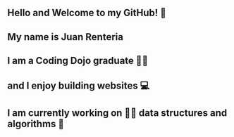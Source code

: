 ## Hello and Welcome to my GitHub! 👋
## My name is Juan Renteria
## I am a Coding Dojo graduate 🥷🏼
## and I enjoy building websites 💻
## I am currently working on ✍🏻 data structures and algorithms 🤖

<!--
**jerenteria/jerenteria** is a ✨ _special_ ✨ repository because its `README.md` (this file) appears on your GitHub profile.

About Me 

- 🔭 I’m <a href="currently"/> working on ...
- 🌱 I’m currently learning data structures and algorithms
- 👯 I’m looking to collaborate on ...
- 🤔 I’m looking for help with ...
- 💬 Ask me about ...
- 📫 How to reach me: ...
- 😄 Pronouns: ...
- ⚡ Fun fact: ...
-->
